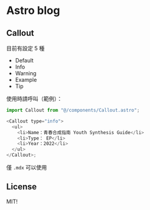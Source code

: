 # Astro blog

## Callout

目前有設定 5 種

- Default
- Info
- Warning
- Example
- Tip

使用時請呼叫（範例）：

```js
import Callout from "@/components/Callout.astro";

<Callout type="info">
  <ul>
    <li>Name：青春合成指南 Youth Synthesis Guide</li>
    <li>Type： EP</li>
    <li>Year：2022</li>
  </ul>
</Callout>;
```

僅 `.mdx` 可以使用

## License

MIT!
